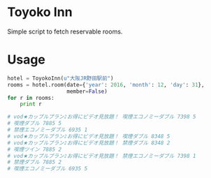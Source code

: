 # Toyoko Inn

Simple script to fetch reservable rooms.

# Usage

```python
hotel = ToyokoInn(u"大阪JR野田駅前")
rooms = hotel.room(date={'year': 2016, 'month': 12, 'day': 31},
                   member=False)
for r in rooms:
    print r

# vod★カップルプラン♪お得にビデオ見放題！ 喫煙エコノミーダブル 7398 5
# 喫煙ダブル 7885 5
# 禁煙エコノミーダブル 6935 1
# vod★カップルプラン♪お得にビデオ見放題！ 喫煙ダブル 8348 5
# vod★カップルプラン♪お得にビデオ見放題！ 禁煙ダブル 8348 2
# 喫煙ツイン 7885 2
# vod★カップルプラン♪お得にビデオ見放題！ 禁煙エコノミーダブル 7398 1
# 禁煙ダブル 7885 2
# 喫煙エコノミーダブル 6935 5
```

